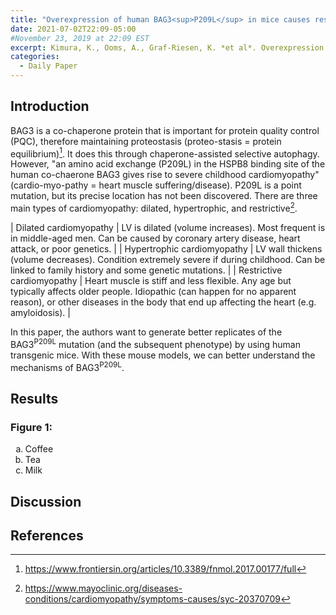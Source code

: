 ```yaml
---
title: "Overexpression of human BAG3<sup>P209L</sup> in mice causes restrictive cardiomyopathy"
date: 2021-07-02T22:09-05:00
#November 23, 2019 at 22:09 EST
excerpt: Kimura, K., Ooms, A., Graf-Riesen, K. *et al*. Overexpression of human BAG3<sup>P209L</sup> in mice causes restrictive cardiomyopathy. *Nat Commun* **12**, 3575 (2021). https://doi.org/10.1038/s41467-021-23858-7
categories:
  - Daily Paper
---
```

## Introduction
BAG3 is a co-chaperone protein that is important for protein quality control (PQC), therefore maintaining proteostasis (proteo-stasis = protein equilibrium)[^1]. It does this through chaperone-assisted selective autophagy. However, "an amino acid exchange (P209L) in the HSPB8 binding site of the human co-chaerone BAG3 gives rise to severe childhood cardiomyopathy" (cardio-myo-pathy = heart muscle suffering/disease). P209L is a point mutation, but its precise location has not been discovered. There are three main types of cardiomyopathy: dilated, hypertrophic, and restrictive[^2].

| Dilated cardiomyopathy | LV is dilated (volume increases). Most frequent is in middle-aged men. Can be caused by coronary artery disease, heart attack, or poor genetics. |
| Hypertrophic cardiomyopathy | LV wall thickens (volume decreases). Condition extremely severe if during childhood. Can be linked to family history and some genetic mutations. |
| Restrictive cardiomyopathy | Heart muscle is stiff and less flexible. Any age but typically affects older people. Idiopathic (can happen for no apparent reason), or other diseases in the body that end up affecting the heart (e.g. amyloidosis). |

In this paper, the authors want to generate better replicates of the BAG3<sup>P209L</sup> mutation (and the subsequent phenotype) by using human transgenic mice. With these mouse models, we can better understand the mechanisms of BAG3<sup>P209L</sup>.

## Results
### Figure 1:
<ol type="a">
  <li>Coffee</li>
  <li>Tea</li>
  <li>Milk</li>
</ol>

## Discussion

## References
[^1]: https://www.frontiersin.org/articles/10.3389/fnmol.2017.00177/full
[^2]: https://www.mayoclinic.org/diseases-conditions/cardiomyopathy/symptoms-causes/syc-20370709
[^3]: 
[^4]: 
[^5]: 
[^6]: 
[^7]: 
[^8]: 
[^9]: 
[^10]: 